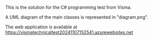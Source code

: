 This is the solution for the C# programming test from Visma.

A UML diagram of the main classes is represented in "diagram.png".

The web application is available at https://vismatechnicaltest20241107152541.azurewebsites.net
